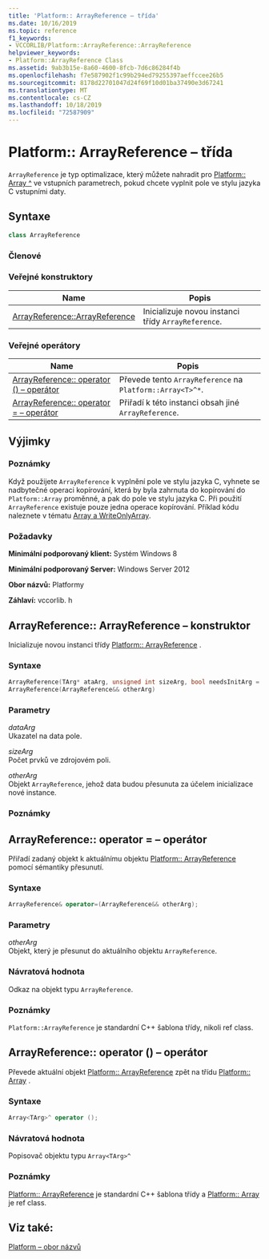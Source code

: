 ```yaml
---
title: 'Platform:: ArrayReference – třída'
ms.date: 10/16/2019
ms.topic: reference
f1_keywords:
- VCCORLIB/Platform::ArrayReference::ArrayReference
helpviewer_keywords:
- Platform::ArrayReference Class
ms.assetid: 9ab3b15e-8a60-4600-8fcb-7d6c86284f4b
ms.openlocfilehash: f7e587902f1c99b294ed79255397aeffccee26b5
ms.sourcegitcommit: 8178d22701047d24f69f10d01ba37490e3d67241
ms.translationtype: MT
ms.contentlocale: cs-CZ
ms.lasthandoff: 10/18/2019
ms.locfileid: "72587909"
---
```

# <a name="platformarrayreference-class"></a>Platform:: ArrayReference – třída

`ArrayReference` je typ optimalizace, který můžete nahradit pro [Platform:: Array ^](../cppcx/platform-array-class.md) ve vstupních parametrech, pokud chcete vyplnit pole ve stylu jazyka C vstupními daty.

## <a name="syntax"></a>Syntaxe

```cpp
class ArrayReference
```

### <a name="members"></a>Členové

### <a name="public-constructors"></a>Veřejné konstruktory

|Name|Popis|
|----------|-----------------|
|[ArrayReference::ArrayReference](#ctor)|Inicializuje novou instanci třídy `ArrayReference`.|

### <a name="public-operators"></a>Veřejné operátory

|Name|Popis|
|----------|-----------------|
|[ArrayReference:: operator () – operátor](#operator-call)|Převede tento `ArrayReference` na `Platform::Array<T>^*`.|
|[ArrayReference:: operator = – operátor](#operator-assign)|Přiřadí k této instanci obsah jiné `ArrayReference`.|

## <a name="exceptions"></a>Výjimky

### <a name="remarks"></a>Poznámky

Když použijete `ArrayReference` k vyplnění pole ve stylu jazyka C, vyhnete se nadbytečné operaci kopírování, která by byla zahrnuta do kopírování do `Platform::Array` proměnné, a pak do pole ve stylu jazyka C. Při použití `ArrayReference` existuje pouze jedna operace kopírování. Příklad kódu naleznete v tématu [Array a WriteOnlyArray](../cppcx/array-and-writeonlyarray-c-cx.md).

### <a name="requirements"></a>Požadavky

**Minimální podporovaný klient:** Systém Windows 8

**Minimální podporovaný Server:** Windows Server 2012

**Obor názvů:** Platformy

**Záhlaví:** vccorlib. h

## <a name="ctor"></a>ArrayReference:: ArrayReference – konstruktor

Inicializuje novou instanci třídy [Platform:: ArrayReference](../cppcx/platform-arrayreference-class.md) .

### <a name="syntax"></a>Syntaxe

```cpp
ArrayReference(TArg* ataArg, unsigned int sizeArg, bool needsInitArg = false);
ArrayReference(ArrayReference&& otherArg)
```

### <a name="parameters"></a>Parametry

*dataArg*<br/>
Ukazatel na data pole.

*sizeArg*<br/>
Počet prvků ve zdrojovém poli.

*otherArg*<br/>
Objekt `ArrayReference`, jehož data budou přesunuta za účelem inicializace nové instance.

### <a name="remarks"></a>Poznámky

## <a name="operator-assign"></a>ArrayReference:: operator = – operátor

Přiřadí zadaný objekt k aktuálnímu objektu [Platform:: ArrayReference](../cppcx/platform-arrayreference-class.md) pomocí sémantiky přesunutí.

### <a name="syntax"></a>Syntaxe

```cpp
ArrayReference& operator=(ArrayReference&& otherArg);
```

### <a name="parameters"></a>Parametry

*otherArg*<br/>
Objekt, který je přesunut do aktuálního objektu `ArrayReference`.

### <a name="return-value"></a>Návratová hodnota

Odkaz na objekt typu `ArrayReference`.

### <a name="remarks"></a>Poznámky

`Platform::ArrayReference` je standardní C++ šablona třídy, nikoli ref class.

## <a name="operator-call"></a>ArrayReference:: operator () – operátor

Převede aktuální objekt [Platform:: ArrayReference](../cppcx/platform-arrayreference-class.md) zpět na třídu [Platform:: Array](../cppcx/platform-array-class.md) .

### <a name="syntax"></a>Syntaxe

```cpp
Array<TArg>^ operator ();
```

### <a name="return-value"></a>Návratová hodnota

Popisovač objektu typu `Array<TArg>^`

### <a name="remarks"></a>Poznámky

[Platform:: ArrayReference](../cppcx/platform-arrayreference-class.md) je standardní C++ šablona třídy a [Platform:: Array](../cppcx/platform-array-class.md) je ref class.

## <a name="see-also"></a>Viz také:

[Platform – obor názvů](../cppcx/platform-namespace-c-cx.md)
